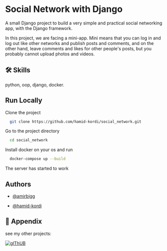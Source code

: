 
# Social Network with Django

A small Django project to build a very simple and practical social networking app, with the Django framework.


In this project, we are facing a mini-app. Mini means that you can log in and log out like other networks and publish posts and comments, and on the other hand, leave comments and likes for other people's posts, but you probably cannot upload photos and videos.

## 🛠 Skills
python, oop, django, docker.


## Run Locally

Clone the project

```bash
  git clone https://github.com/hamid-kordi/social_network.git
```

Go to the project directory

```bash
  cd social_network
```

Install docker on your os and run 

```bash
  docker-compose up --build
```

The server has started to work



## Authors

- [@amirbigg](https://github.com/amirbigg)

- [@hamid-kordi](https://github.com/hamid-kordi)
## 🔗 Appendix
see my other projects: 

[![gIThUB](https://img.shields.io/badge/github-000?style=for-the-badge&logo=github&logoColor=wight)](https://github.com/hamid-kordi?tab=repositories)



